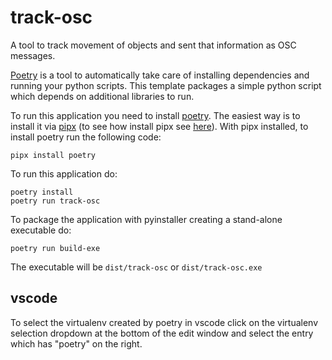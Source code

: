 # track-osc

A tool to track movement of objects and sent that information as OSC messages.

[Poetry](https://python-poetry.org/) is a tool to automatically take care of installing dependencies and running your python scripts. This template packages a simple python script which depends on additional libraries to run.

To run this application you need to install [poetry](https://python-poetry.org). The easiest way is to install it via [pipx](https://pipx.pypa.io) (to see how install pipx see [here](https://pipx.pypa.io/stable/installation/)). With pipx installed, to install poetry run the following code:

```
pipx install poetry
``` 

To run this application do:

```
poetry install
poetry run track-osc
```

To package the application with pyinstaller creating a stand-alone executable do:

```
poetry run build-exe
```

The executable will be `dist/track-osc` or `dist/track-osc.exe`

## vscode

To select the virtualenv created by poetry in vscode click on the virtualenv selection dropdown at the bottom of the edit window and select the entry which has "poetry" on the right.
